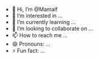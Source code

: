 - 👋 Hi, I’m @Mamalf
- 👀 I’m interested in ...
- 🌱 I’m currently learning ...
- 💞️ I’m looking to collaborate on ...
- 📫 How to reach me ...
- 😄 Pronouns: ...
- ⚡ Fun fact: ...

<!---
Mamalf/Mamalf is a ✨ special ✨ repository because its `README.md` (this file) appears on your GitHub profile.
You can click the Preview link to take a look at your changes.
--->
